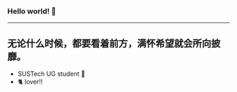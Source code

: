 ### Hello world! 🥳
---



无论什么时候，都要看着前方，满怀希望就会所向披靡。
---

- SUSTech UG student 🙇
- 🐈 lover!!



<!--
**HeZean/HeZean** is a ✨ _special_ ✨ repository because its `README.md` (this file) appears on your GitHub profile.

Here are some ideas to get you started:

- 🔭 I’m currently working on ...
- 🌱 I’m currently learning ...
- 👯 I’m looking to collaborate on ...
- 🤔 I’m looking for help with ...
- 🥰 Have an awesome bf ...
- 💬 Ask me about ...
- 📫 How to reach me: ...
- 😄 Pronouns: ...
- ⚡ Fun fact: ...
-->
